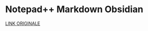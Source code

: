 # Notepad++ Markdown Obsidian

[LINK ORIGINALE](https://chatgpt.com/c/67f3a06a-bc20-800d-9c2b-9be54177c066)
